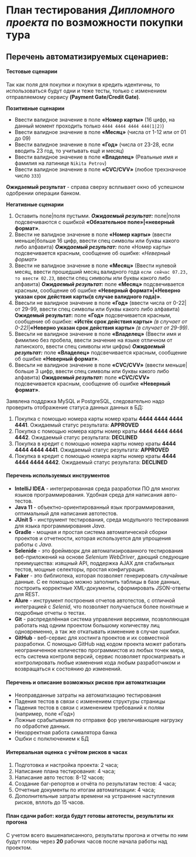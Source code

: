 # План тестирования *Дипломного проекта* по возможности покупки тура

## Перечень автоматизируемых сценариев:
#### Тестовые сценарии

Так как поля для покупки и покупки в кредить идентичны, то использоваться будут одни и теже тесты, только с изменением отправляемому сервису **(Payment Gate/Credit Gate)**.

**Позитивные сценарии**

- Ввести валидное значение в поле **«Номер карты»** (16 цифр, на данный момент проходить только `4444 4444 4444 444(1|2)`)
- Ввести валидное значение в поле **«Месяц»** (числа от 1-12 или от 01 до 09)
- Ввести валидное значение в поле **«Год»** (числа от 23-28, если вводить 23 год, то учитывать ещё и месяц)
- Ввести валидное значение в поле **«Владелец»** (Реальные имя и фамилия на латинице `Nikita Petrov`)
- Ввести валидное значение в поле **«СVC/CVV»** (любое трехзначное число `333`)

**Ожидаемый результат** - справа сверху всплывает окно об успешном одобрении операции банком.

**Негативные сценарии**

1. Оставить поле|поля пустыми. ***Ожидаемый результат:*** поле|поля подсвечиваются с ошибкой **«Обязательное поле»|«неверный формат»**.
2. Ввести не валидное значение в поле **«Номер карты»** (ввести меньше|больше 16 цифр, ввести спец символы или буквы какого либо алфавита) 
***Ожидаемый результат:*** поле «Номер карты» подсвечивается красным, сообщение об ошибке: *«Неверный формат»*
3. Ввести не валидное значение в поле **«Месяц»** (Ввести нулевой месяц, ввести прошедший месяц валидного года `если сейчас 07.23, то ввести 02.23`, ввести спец символы или буквы какого либо алфавита) 
***Ожидаемый результат:*** поле **«Месяц»** подсвечивается красным, сообщение об ошибке **«Неверный формат»|«Неверно указан срок действия карты(в случае валидного года)»**.
4. Ввесьти не валидное значение в поле **«Год»** (ввести числа от 0-22|от 29-99, ввести спец символы или буквы какого либо алфавита)
   **Ожидемый результат:** поле **«Год»** подсвечивается красным, сообщение об ошибке: **«Истёк срок действия карты»** *(в случает от 0-22)*|**«Неверно указан срок действия карты»** *(в случает от 29-99)*.
5. Ввесьти не валидное значение в поле **«Владелец»** (Ввести имя и фимилию без пробела, ввести значение на языке отличном от латинского, ввести спец символы или цифры)
   ***Ожидаемый результат:*** поле **«Владелец»** подсвечивается красным, сообщение об ошибке **«Неверный формат»**.
6. Ввесьти не валидное значение в поле **«CVC/CVV»** (ввести меньше|больше 3 цифр, ввести спец символы или буквы какого либо алфавита)
   ***Ожидаемый результат:*** поле **«CVC/CVV»** подсвечивается красным, сообщение об ошибке **«Неверный формат»**.

Заявлена поддржка MySQL и PostgreSQL, следовательно надо проверить отображение статуса данных данных в БД:
1. Покупка с помощью номера карты номер краты **4444 4444 4444 4441**. Ожидаемый статус результата: **APPROVED**
2. Покупка с помощью номера карты номер краты **4444 4444 4444 4442**. Ожидаемый статус результата: **DECLINED**
3. Покупка в кредит с помощью номера карты номер краты **4444 4444 4444 4441**. Ожидаемый статус результата: **APPROVED**
4. Покупка в кредит с помощью номера карты номер краты **4444 4444 4444 4442**. Ожидаемый статус результата: **DECLINED**

#### Перечень используемых инструментов

- **IntelliJ IDEA** - интегрированная среда разработки ПО для многих языков программирования. Удобная среда для написания авто-тестов.
- **Java 11** - объектно-ориентированный язык программирования, оптимальный для написания автотестов.
- **JUnit 5** - инструмент тестирования, среда модульного тестирования для языка программирования *Java*.
- **Gradle** - мощная и простая система автоматической сборки проектов и отчетности, которая используется для упрощения работы с *Java*.
- **Selenide** - это фреймворк для автоматизированного тестирования веб-приложений на основе *Selenium WebDriver*, дающий следующие преимущества: изящный API, поддержка AJAX для стабильных тестов, мощные селекторы, простая конфигурация.
- **Faker** - это библиотека, которая позволяет генерировать случайные данные. С ее помощью можно заполнить таблицы в базе данных, построить корректные XML-документы, сформировать JSON-ответы для REST.
- **Alure** - инструмент построения отчетов автотестов, с отличной интеграцией с *Selenid*, что позволяет получаеться более понятные и подробные отчеты о тестах.
- **Git** - распределённая система управления версиями, позвлоляющая работать над одним проектом большому количеству лиц одновременно, а так же откатывать изменение в случае ошибки.
- **GitHub** - веб-сервис для хостинга проектов и их совместной разработки. C помощью GitHub над кодом проекта может работать неограниченное количество программистов из любых точек мира, есть система контроля  версий, сервис позволяет просматривать и контролировать любые изменения кода любым разработчиком и возвращаться к состоянию до изменений.

#### Перечень и описание возможных рисков при автоматизации

- Неоправданные затраты на автоматизацию тестирования
- Падения тестов в связи с изменением структуры страницы
- Падения тестов в связи с изменением требований к полям (например, поле «Год»)
- Ложные срабытывания по отправке фор увеличивающие нагрузку по обработке данных.
- Некорректная работа сималятора банка
- Ошбки с полключением к БД

#### Интервальная оценка с учётом рисков в часах

1. Подготовка и настройка проекта: 2 часа;
2. Написание плана тестирования: 4 часа;
3. Написание авто тестов: 8-12 часов;
4. Создание баг-репортов и отчёта по результатам тестов: 4 часа;
5. Отчетные документы по итогам автоматизации: 4 часа;
6. Дополнительные затраты времени на устранение наступления рисков, вплоть до 15 часов.

#### План сдачи работ: когда будут готовы автотесты, результаты их прогона

С учетом всего вышенаписанного, результаты прогона и отчеты по ним будут готовы через **20** рабочих часов после начала работы над проектом.
